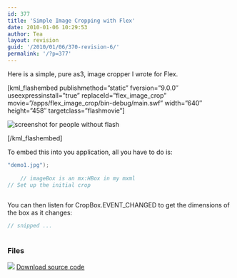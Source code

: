 ```yaml
---
id: 377
title: 'Simple Image Cropping with Flex'
date: 2010-01-06 10:29:53
author: Tea
layout: revision
guid: '/2010/01/06/370-revision-6/'
permalink: '/?p=377'
---
```


Here is a simple, pure as3, image cropper I wrote for Flex.

\[kml\_flashembed publishmethod=”static” fversion=”9.0.0″ useexpressinstall=”true” replaceId=”flex\_image\_crop” movie=”/apps/flex\_image\_crop/bin-debug/main.swf” width=”640″ height=”458″ targetclass=”flashmovie”\]

![screenshot for people without flash](/apps/flex_image_crop/flex_image_crop_20100106.jpg)

\[/kml\_flashembed\]

To embed this into you application, all you have to do is:

```actionscript
"demo1.jpg");
	
	// imageBox is an mx:HBox in my mxml
// Set up the initial crop
 
```

You can then listen for CropBox.EVENT\_CHANGED to get the dimensions of the box as it changes:

```javascript
// snipped ...
 
```

### Files

[![](/img/famfamicons/icons/page_white_put.png)](/apps/flex_image_crop/flex_image_crop_20100106.zip) [Download source code](/apps/flex_image_crop/flex_image_crop_20100106.zip)